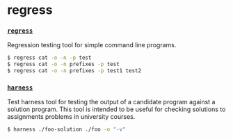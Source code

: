 # regress

### [`regress`](regress)

Regression testing tool for simple command line programs.

```bash
$ regress cat -o -n -p test
$ regress cat -o -n prefixes -p test
$ regress cat -o -n prefixes -p test1 test2
```

### [`harness`](harness)

Test harness tool for testing the output of a candidate program against a solution program. This tool is intended to be useful for checking solutions to assignments problems in university courses.

```bash
$ harness ./foo-solution ./foo -o "-v"
```
